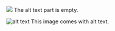 ![](images/image-wo-alt-text.png) The alt text part is empty.

![alt text](images/image-w-alt-text.png) This image comes with alt text.

